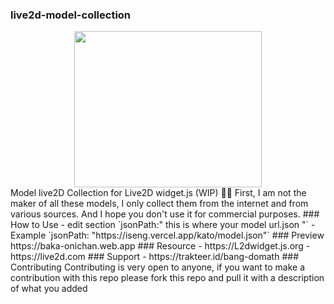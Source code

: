 

### live2d-model-collection
<center><img src="logo/Live2D.png" width="300px" height="250px"></center>
Model live2D Collection for Live2D widget.js (WIP)  💃👚
First, I am not the maker of all these models, I only collect them from the internet and from various sources. And I hope you don't use it for commercial purposes.
### How to Use
- edit section `jsonPath:" this is where your model url.json "`
- Example `jsonPath: "https://iseng.vercel.app/kato/model.json"`
### Preview
https://baka-onichan.web.app
### Resource
- https://L2dwidget.js.org
- https://live2d.com
### Support
- https://trakteer.id/bang-domath
### Contributing
Contributing is very open to anyone, if you want to make a contribution with this repo please fork this repo and pull it with a description of what you added






